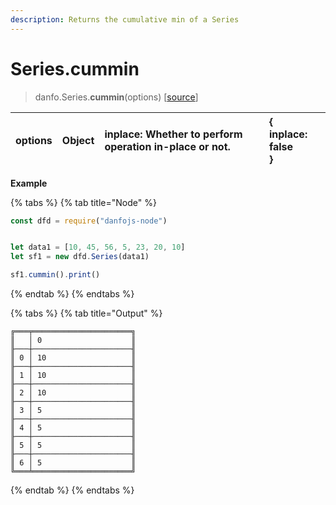 ```yaml
---
description: Returns the cumulative min of a Series
---
```


# Series.cummin

> danfo.Series.**cummin**\(options\) \[[source](https://github.com/opensource9ja/danfojs/blob/e25010c26d9c423412613d820015a48ad03d5c6d/danfojs-node/src/core/series.js#L721)\]

<table>
  <thead>
    <tr>
      <th style="text-align:left">options</th>
      <th style="text-align:left">Object</th>
      <th style="text-align:left">
        <p><b>inplace</b>: Whether to perform operation in-place or not.</p>
        <p></p>
      </th>
      <th style="text-align:left">{
        <br /><b>inplace</b>: false
        <br />}</th>
    </tr>
  </thead>
  <tbody></tbody>
</table>

**Example**

{% tabs %}
{% tab title="Node" %}
```javascript
const dfd = require("danfojs-node")


let data1 = [10, 45, 56, 5, 23, 20, 10]
let sf1 = new dfd.Series(data1)

sf1.cummin().print()
```
{% endtab %}
{% endtabs %}

{% tabs %}
{% tab title="Output" %}
```text
╔═══╤══════════════════════╗
║   │ 0                    ║
╟───┼──────────────────────╢
║ 0 │ 10                   ║
╟───┼──────────────────────╢
║ 1 │ 10                   ║
╟───┼──────────────────────╢
║ 2 │ 10                   ║
╟───┼──────────────────────╢
║ 3 │ 5                    ║
╟───┼──────────────────────╢
║ 4 │ 5                    ║
╟───┼──────────────────────╢
║ 5 │ 5                    ║
╟───┼──────────────────────╢
║ 6 │ 5                    ║
╚═══╧══════════════════════╝
```
{% endtab %}
{% endtabs %}

